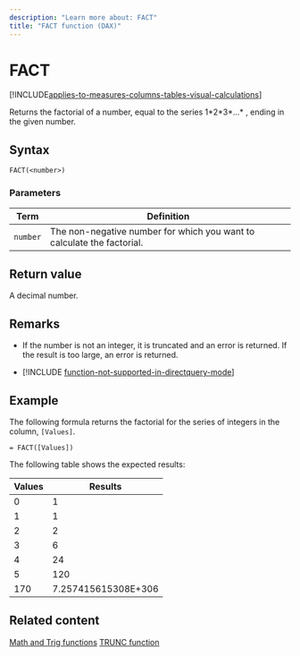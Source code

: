 ```yaml
---
description: "Learn more about: FACT"
title: "FACT function (DAX)"
---
```

# FACT

[!INCLUDE[applies-to-measures-columns-tables-visual-calculations](includes/applies-to-measures-columns-tables-visual-calculations.md)]

Returns the factorial of a number, equal to the series 1*2\*3\*...\* , ending in the given number.

## Syntax

```dax
FACT(<number>)
```

### Parameters

|Term|Definition|
|--------|--------------|
|`number`|The non-negative number for which you want to calculate the factorial.|

## Return value

A decimal number.

## Remarks

- If the number is not an integer, it is truncated and an error is returned. If the result is too large, an error is returned.

- [!INCLUDE [function-not-supported-in-directquery-mode](includes/function-not-supported-in-directquery-mode.md)]

## Example

The following formula returns the factorial for the series of integers in the column, `[Values]`.

```dax
= FACT([Values])
```

The following table shows the expected results:

|Values|Results|
|----------|-----------|
|0|1|
|1|1|
|2|2|
|3|6|
|4|24|
|5|120|
|170|7.257415615308E+306|

## Related content

[Math and Trig functions](math-and-trig-functions-dax.md)
[TRUNC function](trunc-function-dax.md)
